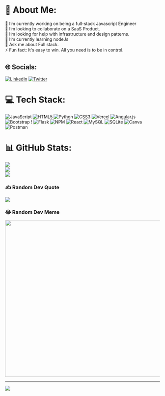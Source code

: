 
# 💫 About Me:
🔭 I’m currently working on being a full-stack Javascript Engineer <br>👯 I’m looking to collaborate on a SaaS Product.<br>🤝 I’m looking for help with infrastructure and design patterns.<br>🌱 I’m currently learning nodeJs<br>💬 Ask me about Full stack.<br>⚡ Fun fact: It's easy to win. All you need is to be in control.


## 🌐 Socials:
[![LinkedIn](https://img.shields.io/badge/LinkedIn-%230077B5.svg?logo=linkedin&logoColor=white)](https://www.linkedin.com/in/danwycliff-njoka-801a72236/) [![Twitter](https://img.shields.io/badge/Twitter-%231DA1F2.svg?logo=Twitter&logoColor=white)](https://twitter.com/codivorous) 

# 💻 Tech Stack:
![JavaScript](https://img.shields.io/badge/javascript-%23323330.svg?style=for-the-badge&logo=javascript&logoColor=%23F7DF1E) ![HTML5](https://img.shields.io/badge/html5-%23E34F26.svg?style=for-the-badge&logo=html5&logoColor=white) ![Python](https://img.shields.io/badge/python-3670A0?style=for-the-badge&logo=python&logoColor=ffdd54) ![CSS3](https://img.shields.io/badge/css3-%231572B6.svg?style=for-the-badge&logo=css3&logoColor=white)  ![Vercel](https://img.shields.io/badge/vercel-%23000000.svg?style=for-the-badge&logo=vercel&logoColor=white)  ![Angular.js](https://img.shields.io/badge/angular.js-%23E23237.svg?style=for-the-badge&logo=angularjs&logoColor=white) ![Bootstrap](https://img.shields.io/badge/bootstrap-%23563D7C.svg?style=for-the-badge&logo=bootstrap&logoColor=white) !  ![Flask](https://img.shields.io/badge/flask-%23000.svg?style=for-the-badge&logo=flask&logoColor=white)   ![NPM](https://img.shields.io/badge/NPM-%23000000.svg?style=for-the-badge&logo=npm&logoColor=white) ![React](https://img.shields.io/badge/react-%2320232a.svg?style=for-the-badge&logo=react&logoColor=%2361DAFB)  ![MySQL](https://img.shields.io/badge/mysql-%2300f.svg?style=for-the-badge&logo=mysql&logoColor=white) ![SQLite](https://img.shields.io/badge/sqlite-%2307405e.svg?style=for-the-badge&logo=sqlite&logoColor=white) 	 ![Canva](https://img.shields.io/badge/Canva-%2300C4CC.svg?style=for-the-badge&logo=Canva&logoColor=white) ![Postman](https://img.shields.io/badge/Postman-FF6C37?style=for-the-badge&logo=postman&logoColor=white)
# 📊 GitHub Stats:
![](https://github-readme-stats.vercel.app/api?username=ndwiga6769&theme=nord&hide_border=false&include_all_commits=true&count_private=true)<br/>
![](https://github-readme-streak-stats.herokuapp.com/?user=ndwiga6769&theme=nord&hide_border=false)<br/>
![](https://github-readme-stats.vercel.app/api/top-langs/?username=ndwiga6769&theme=nord&hide_border=false&include_all_commits=true&count_private=true&layout=compact)



### ✍️ Random Dev Quote
![](https://quotes-github-readme.vercel.app/api?type=vetical&theme=radical)

### 😂 Random Dev Meme
<img src="https://random-memer.herokuapp.com/" width="512px"/>

---
[![](https://visitcount.itsvg.in/api?id=binamin-hussein100&icon=0&color=0)](https://visitcount.itsvg.in)

<!-- Proudly created with GPRM ( https://gprm.itsvg.in ) -->
